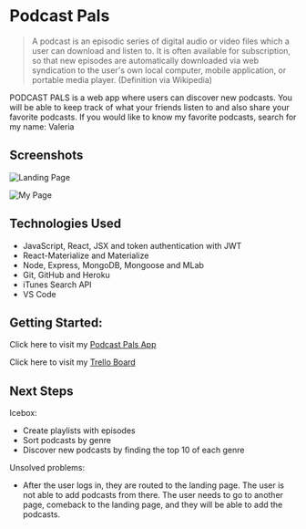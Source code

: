 # Podcast Pals

> A podcast is an episodic series of digital audio or video files which a user can download and listen to. It is often available for subscription, so that new episodes are automatically downloaded via web syndication to the user's own local computer, mobile application, or portable media player. (Definition via Wikipedia)

PODCAST PALS is a web app where users can discover new podcasts. You will be able to keep track of what your friends listen to and also share your favorite podcasts.
If you would like to know my favorite podcasts, search for my name: Valeria

## Screenshots

![Landing Page](https://i.imgur.com/Avzghux.png)


![My Page](https://i.imgur.com/81ruTb6.png)

## Technologies Used

* JavaScript, React, JSX and token authentication with JWT
* React-Materialize and Materialize
* Node, Express, MongoDB, Mongoose and MLab
* Git, GitHub and Heroku
* iTunes Search API
* VS Code

## Getting Started:

Click here to visit my [Podcast Pals App](https://podcast-pals.herokuapp.com)

Click here to visit my [Trello Board](https://trello.com/b/0KSbtXOA/podcast-pal)

## Next Steps

Icebox:

* Create playlists with episodes
* Sort podcasts by genre
* Discover new podcasts by finding the top 10 of each genre

Unsolved problems:

* After the user logs in, they are routed to the landing page. The user is not able to add podcasts from there. The user needs to go to another page, comeback to the landing page, and they will be able to add the podcasts.